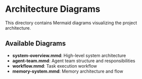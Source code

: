 # Architecture Diagrams

This directory contains Mermaid diagrams visualizing the project architecture.

## Available Diagrams

- **system-overview.mmd**: High-level system architecture
- **agent-team.mmd**: Agent team structure and responsibilities
- **workflow.mmd**: Task execution workflow
- **memory-system.mmd**: Memory architecture and flow
